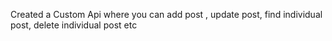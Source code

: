 Created a Custom Api where you can add post , update post, find individual post, delete individual post etc
